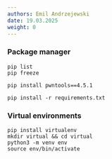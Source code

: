 ```yaml
---
authors: Emil Andrzejewski
date: 19.03.2025
weight: 0
---
```


### Package manager
``` title="List Python modules"
pip list
pip freeze
```

``` title="Install specific module & version"
pip install pwntools==4.5.1
```

``` title="Install required modules"
pip install -r requirements.txt
```

### Virtual environments
``` title="Preparation"
pip install virtualenv
mkdir virtual && cd virtual
python3 -m venv env
source env/bin/activate
```